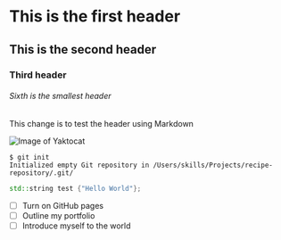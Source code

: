# This is the first header
## This is the second header
### Third header
###### Sixth is the smallest header

This change is to test the header using Markdown

![Image of Yaktocat](https://octodex.github.com/images/yaktocat.png)

```
$ git init
Initialized empty Git repository in /Users/skills/Projects/recipe-repository/.git/
```

``` C++
std::string test {"Hello World"};
```

- [ ] Turn on GitHub pages
- [ ] Outline my portfolio
- [ ] Introduce myself to the world
